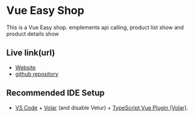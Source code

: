 # Vue Easy Shop

This is a Vue Easy shop. emplements api calling, product list show and product details show 

## Live link(url)
- [Website](https://banjir-ahammad.com/vue/vue-shop/)
- [github repository](https://github.com/banjirahammad/vue-shop.git)

## Recommended IDE Setup

- [VS Code](https://code.visualstudio.com/) + [Volar](https://marketplace.visualstudio.com/items?itemName=Vue.volar) (and disable Vetur) + [TypeScript Vue Plugin (Volar)](https://marketplace.visualstudio.com/items?itemName=Vue.vscode-typescript-vue-plugin).
